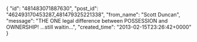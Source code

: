  {
   "id": "481483071887630",
   "post_id": "462493170453287_481479325221338",
   "from_name": "Scott Duncan",
   "message": "THE ONE legal difference between POSSESSION and OWNERSHIP!  ...still waitin...",
   "created_time": "2013-02-15T23:26:42+0000"
 }
